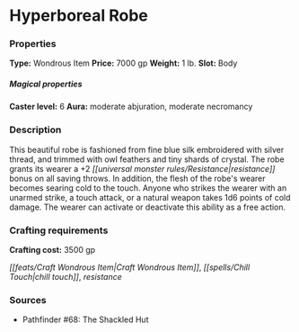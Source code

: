 ﻿---
Title: "Hyperboreal Robe"
Type: "Wondrous Item"
Price: "7000 gp"
Weight: "1 lb."
Slot: "Body"
Caster level: "6"
Aura: "moderate abjuration, moderate necromancy"
Description: |
  "This beautiful robe is fashioned from fine blue silk embroidered with silver thread, and trimmed with owl feathers and tiny shards of crystal. The robe grants its wearer a +2 resistance bonus on all saving throws. In addition, the flesh of the robe's wearer becomes searing cold to the touch. Anyone who strikes the wearer with an unarmed strike, a touch attack, or a natural weapon takes 1d6 points of cold damage. The wearer can activate or deactivate this ability as a free action."
Crafting cost: "3500 gp"
Sources: "['Pathfinder #68: The Shackled Hut']"
---

# Hyperboreal Robe

### Properties

**Type:** Wondrous Item **Price:** 7000 gp **Weight:** 1 lb. **Slot:** Body

##### Magical properties

**Caster level:** 6 **Aura:** moderate abjuration, moderate necromancy

### Description

This beautiful robe is fashioned from fine blue silk embroidered with silver thread, and trimmed with owl feathers and tiny shards of crystal. The robe grants its wearer a +2 _[[universal monster rules/Resistance|resistance]]_ bonus on all saving throws. In addition, the flesh of the robe's wearer becomes searing cold to the touch. Anyone who strikes the wearer with an unarmed strike, a touch attack, or a natural weapon takes 1d6 points of cold damage. The wearer can activate or deactivate this ability as a free action.

### Crafting requirements

**Crafting cost:** 3500 gp

_[[feats/Craft Wondrous Item|Craft Wondrous Item]]_, _[[spells/Chill Touch|chill touch]]_, _resistance_

### Sources

* Pathfinder #68: The Shackled Hut